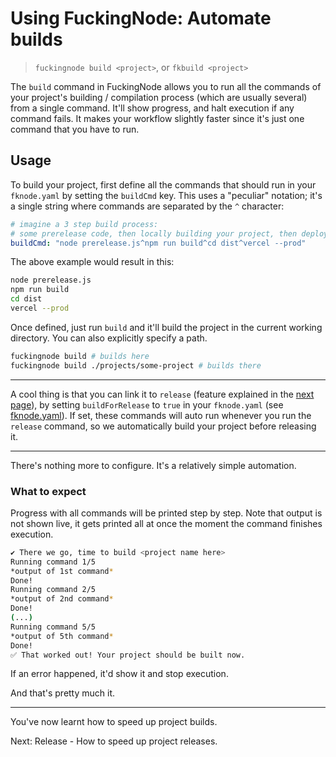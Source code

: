 # Using FuckingNode: Automate builds

> `fuckingnode build <project>`, or `fkbuild <project>`

The `build` command in FuckingNode allows you to run all the commands of your project's building / compilation process (which are usually several) from a single command. It'll show progress, and halt execution if any command fails. It makes your workflow slightly faster since it's just one command that you have to run.

## Usage

To build your project, first define all the commands that should run in your `fknode.yaml` by setting the `buildCmd` key. This uses a "peculiar" notation; it's a single string where commands are separated by the `^` character:

```yaml
# imagine a 3 step build process:
# some prerelease code, then locally building your project, then deploying it
buildCmd: "node prerelease.js^npm run build^cd dist^vercel --prod"
```

The above example would result in this:

```bash
node prerelease.js
npm run build
cd dist
vercel --prod
```

Once defined, just run `build` and it'll build the project in the current working directory. You can also explicitly specify a path.

```bash
fuckingnode build # builds here
fuckingnode build ./projects/some-project # builds there
```

---

A cool thing is that you can link it to `release` (feature explained in the [next page](./release.md)), by setting `buildForRelease` to `true` in your `fknode.yaml` (see [fknode.yaml](./fknode-yaml.md#buildforrelease)). If set, these commands will auto run whenever you run the `release` command, so we automatically build your project before releasing it.

---

There's nothing more to configure. It's a relatively simple automation.

### What to expect

Progress with all commands will be printed step by step. Note that output is not shown live, it gets printed all at once the moment the command finishes execution.

```bash
✔ There we go, time to build <project name here>
Running command 1/5
*output of 1st command*
Done!
Running command 2/5
*output of 2nd command*
Done!
(...)
Running command 5/5
*output of 5th command*
Done!
✅ That worked out! Your project should be built now.
```

If an error happened, it'd show it and stop execution.

And that's pretty much it.

---

You've now learnt how to speed up project builds.

Next: Release - How to speed up project releases.

